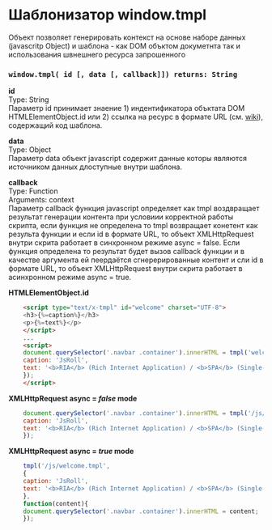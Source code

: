 # Шаблонизатор window.tmpl

Объект позволяет генерировать контекст на основе наборе данных (javascritp Object) и шаблона - как DOM объктом докуметнта так и использования швнешнего ресурса запрошенного

### `window.tmpl( id [, data [, callback]]) returns: String`

**id**  
Type: String  
Параметр id принимает знаение 1) индентификатора объктата DOM HTMLElementObject.id или 2) ссылка на ресурс в формате URL (см. [wiki](https://ru.wikipedia.org/wiki/URL)), содержащий код шаблона.

**data**  
Type: Object  
Параметр data объект javascript содержит данные которы являются источником данных длоступные внутри шаблона.

**callback**  
Type: Function  
Arguments: context  
Параметр callback функция javascript определяет как tmpl воздвращает результат генерации контента при условиии корректной работы скрипта, если функция не определена то tmpl возвращает конетент как результа функции и если id в формате URL, то объект XMLHttpRequest внутри скрита работает в синхронном режиме async = false. Если функция определена то результат будет вызов callback функции и в качестве аргумента ей пеердаётся сгнерерированные контент и сли id в формате URL, то объект XMLHttpRequest внутри скрита работает в асинхронном режиме async = true.

**HTMLElementObject.id**
```html
    <script type="text/x-tmpl" id="welcome" charset="UTF-8">
    <h3>{%=caption%}</h3>
    <p>{%=text%}</p>
    </script>
    ...
    <script>
    document.querySelector('.navbar .container').innerHTML = tmpl('welcome', {
    caption: 'JsRoll',
    text: '<b>RIA</b> (Rich Internet Application) / <b>SPA</b> (Single-page Application) javascript framework'
    });
    </script>
```
                    
**XMLHttpRequest async = *false* mode**
```js
    document.querySelector('.navbar .container').innerHTML = tmpl('/js/welcome.tmpl', {
    caption: 'JsRoll',
    text: '<b>RIA</b> (Rich Internet Application) / <b>SPA</b> (Single-page Application) javascript framework'
    });
```
                    
**XMLHttpRequest async = *true* mode**
```js
    tmpl('/js/welcome.tmpl',
    {
    caption: 'JsRoll',
    text: '<b>RIA</b> (Rich Internet Application) / <b>SPA</b> (Single-page Application) javascript framework'
    },
    function(content){
    document.querySelector('.navbar .container').innerHTML = content;
    });
```